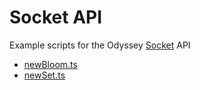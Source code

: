 # Socket API 

Example scripts for the Odyssey [Socket](https://docs.dione.network/build/odysseygo-apis/exchange-chain-x-chain-api#events) API

* [newBloom.ts](./newBloom.ts)
* [newSet.ts](./newSet.ts)
